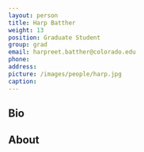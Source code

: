 ```yaml
---
layout: person
title: Harp Batther
weight: 13
position: Graduate Student
group: grad
email: harpreet.batther@colorado.edu
phone:
address:
picture: /images/people/harp.jpg
caption:
---
```


## Bio

## About
